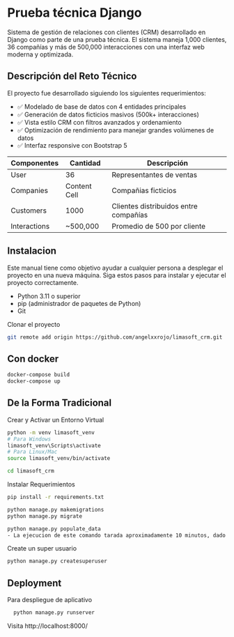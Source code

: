 
# Prueba técnica Django
Sistema de gestión de relaciones con clientes (CRM) desarrollado en Django como parte de una prueba técnica. El sistema maneja 1,000 clientes, 36 compañías y más de 500,000 interacciones con una interfaz web moderna y optimizada.



## Descripción del Reto Técnico
El proyecto fue desarrollado siguiendo los siguientes requerimientos:
- ✅ Modelado de base de datos con 4 entidades principales
- ✅ Generación de datos ficticios masivos (500k+ interacciones)
- ✅ Vista estilo CRM con filtros avanzados y ordenamiento
- ✅ Optimización de rendimiento para manejar grandes volúmenes de datos
- ✅ Interfaz responsive con Bootstrap 5

| Componentes  | Cantidad | Descripción |
| ------------- | ---------- |---------|
| User  | 36  | Representantes de ventas |
| Companies  | Content Cell  | Compañias ficticios |
| Customers  | 1000  | Clientes distribuidos entre compañías |
| Interactions  | ~500,000  | Promedio de 500 por cliente |


## Instalacion

Este manual tiene como objetivo ayudar a cualquier persona a desplegar el proyecto en una nueva máquina. Siga estos pasos para instalar y ejecutar el proyecto correctamente.

- Python 3.11 o superior
- pip (administrador de paquetes de Python)
- Git

Clonar el proyecto
```bash
git remote add origin https://github.com/angelxxrojo/limasoft_crm.git
```
## Con docker

```bash
docker-compose build
docker-compose up
```

## De la Forma Tradicional

Crear y Activar un Entorno Virtual
```bash
python -m venv limasoft_venv
# Para Windows
limasoft_venv\Scripts\activate
# Para Linux/Mac
source limasoft_venv/bin/activate
```
```bash
cd limasoft_crm
```
Instalar Requerimientos
```bash
pip install -r requirements.txt
```
```bash
python manage.py makemigrations
python manage.py migrate
```
```bash
python manage.py populate_data
- La ejecucion de este comando tarada aproximadamente 10 minutos, dado que tiene que crear un numero elevado de medio millon de registros.
```

Create un super usuario
```bash
python manage.py createsuperuser
```
## Deployment

Para despliegue de aplicativo

```bash
  python manage.py runserver
```

Visita http://localhost:8000/


